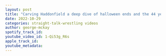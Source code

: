 ```yaml
---
layout: post
title: "Carving Haddonfield a deep dive of halloween ends and the 44 year franchise."
date: 2022-10-29
categories: straight-talk-wrestling videos
author: george-mckay
spotify_track_id: 
youtube_video_id: 1-Qi53g_R6s
apple_track_id: 
youtube_metadata: 
---
```

